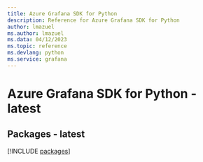 ```yaml
---
title: Azure Grafana SDK for Python
description: Reference for Azure Grafana SDK for Python
author: lmazuel
ms.author: lmazuel
ms.data: 04/12/2023
ms.topic: reference
ms.devlang: python
ms.service: grafana
---
```

# Azure Grafana SDK for Python - latest
## Packages - latest
[!INCLUDE [packages](grafana-index.md)]